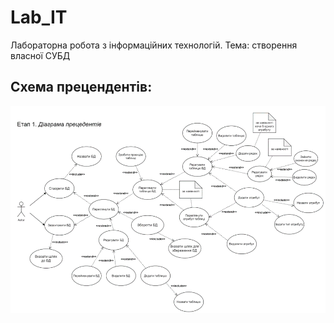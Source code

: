 # Lab_IT
Лабораторна робота з інформаційних технологій. Тема: створення власної СУБД

## Схема прецендентів:

![precedent_diagram](https://github.com/Koshman-Nikita/Lab_IT/blob/main/diagram.png)
